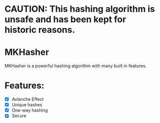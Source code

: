 # CAUTION: This hashing algorithm is unsafe and has been kept for historic reasons.
# MKHasher
MKHasher is a powerful hashing algorithm with many built in features.
# Features:
- [x] Avlanche Effect
- [x] Unique hashes
- [x] One-way hashing
- [x] Secure

